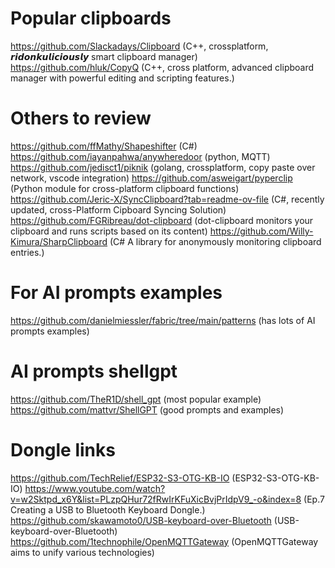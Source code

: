 # Popular clipboards
https://github.com/Slackadays/Clipboard (C++, crossplatform, 𝙧𝙞𝙙𝙤𝙣𝙠𝙪𝙡𝙞𝙘𝙞𝙤𝙪𝙨𝙡𝙮 smart clipboard manager)
https://github.com/hluk/CopyQ (C++, cross platform, advanced clipboard manager with powerful editing and scripting features.)

# Others to review
https://github.com/ffMathy/Shapeshifter (C#)
https://github.com/iayanpahwa/anywheredoor (python, MQTT)
https://github.com/jedisct1/piknik (golang, crossplatform, copy paste over network, vscode integration)
https://github.com/asweigart/pyperclip (Python module for cross-platform clipboard functions)
https://github.com/Jeric-X/SyncClipboard?tab=readme-ov-file (C#, recently updated, cross-Platform Cipboard Syncing Solution)
https://github.com/FGRibreau/dot-clipboard (dot-clipboard monitors your clipboard and runs scripts based on its content)
https://github.com/Willy-Kimura/SharpClipboard (C# A library for anonymously monitoring clipboard entries.)

# For AI prompts examples
https://github.com/danielmiessler/fabric/tree/main/patterns (has lots of AI prompts examples)

# AI prompts shellgpt
https://github.com/TheR1D/shell_gpt (most popular example)
https://github.com/mattvr/ShellGPT (good prompts and examples)

# Dongle links
https://github.com/TechRelief/ESP32-S3-OTG-KB-IO (ESP32-S3-OTG-KB-IO)
https://www.youtube.com/watch?v=w2Sktpd_x6Y&list=PLzpQHur72fRwIrKFuXicBvjPrIdpV9_-o&index=8 (Ep.7 Creating a USB to Bluetooth Keyboard Dongle.)
https://github.com/skawamoto0/USB-keyboard-over-Bluetooth (USB-keyboard-over-Bluetooth)
https://github.com/1technophile/OpenMQTTGateway (OpenMQTTGateway aims to unify various technologies)